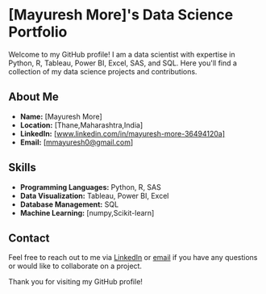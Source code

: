 # [Mayuresh More]'s Data Science Portfolio

Welcome to my GitHub profile! I am a data scientist with expertise in Python, R, Tableau, Power BI, Excel, SAS, and SQL. Here you'll find a collection of my data science projects and contributions.

## About Me

- **Name:** [Mayuresh More]
- **Location:** [Thane,Maharashtra,India]
- **LinkedIn:** [www.linkedin.com/in/mayuresh-more-36494120a]
- **Email:** [mmayuresh0@gmail.com]

## Skills

- **Programming Languages:** Python, R, SAS
- **Data Visualization:** Tableau, Power BI, Excel
- **Database Management:** SQL
- **Machine Learning:** [numpy,Scikit-learn]
## Contact

Feel free to reach out to me via [LinkedIn](www.linkedin.com/in/mayuresh-more-36494120a) or [email](mailto:mmayuresh0@gmail.com) if you have any questions or would like to collaborate on a project.

Thank you for visiting my GitHub profile!
